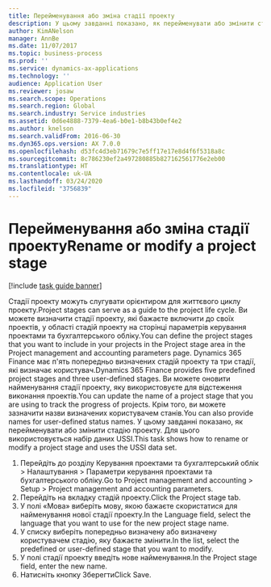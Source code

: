 ```yaml
---
title: Перейменування або зміна стадії проекту
description: У цьому завданні показано, як перейменувати або змінити стадію проекту.
author: KimANelson
manager: AnnBe
ms.date: 11/07/2017
ms.topic: business-process
ms.prod: ''
ms.service: dynamics-ax-applications
ms.technology: ''
audience: Application User
ms.reviewer: josaw
ms.search.scope: Operations
ms.search.region: Global
ms.search.industry: Service industries
ms.assetid: 0d6e4888-7379-4ea6-b0e1-b8b43b0ef4e2
ms.author: knelson
ms.search.validFrom: 2016-06-30
ms.dyn365.ops.version: AX 7.0.0
ms.openlocfilehash: d53fc4d3eb71679c7e5ff17e17e8d4f6f5318a8c
ms.sourcegitcommit: 8c786230ef2a497280885b827162561776e2eb00
ms.translationtype: HT
ms.contentlocale: uk-UA
ms.lasthandoff: 03/24/2020
ms.locfileid: "3756839"
---
```

# <a name="rename-or-modify-a-project-stage"></a><span data-ttu-id="6d607-103">Перейменування або зміна стадії проекту</span><span class="sxs-lookup"><span data-stu-id="6d607-103">Rename or modify a project stage</span></span>

[!include [task guide banner](../../includes/task-guide-banner.md)]

<span data-ttu-id="6d607-104">Стадії проекту можуть слугувати орієнтиром для життєвого циклу проекту.</span><span class="sxs-lookup"><span data-stu-id="6d607-104">Project stages can serve as a guide to the project life cycle.</span></span> <span data-ttu-id="6d607-105">Ви можете визначити стадії проекту, які бажаєте включити до своїх проектів, у області стадій проекту на сторінці параметрів керування проектами та бухгалтерського обліку.</span><span class="sxs-lookup"><span data-stu-id="6d607-105">You can define the project stages that you want to include in your projects in the Project stage area in the Project management and accounting parameters page.</span></span> <span data-ttu-id="6d607-106">Dynamics 365 Finance має п'ять попередньо визначених стадій проекту та три стадії, які визначає користувач.</span><span class="sxs-lookup"><span data-stu-id="6d607-106">Dynamics 365 Finance provides five predefined project stages and three user-defined stages.</span></span> <span data-ttu-id="6d607-107">Ви можете оновити найменування стадії проекту, яку використовуєте для відстеження виконання проектів.</span><span class="sxs-lookup"><span data-stu-id="6d607-107">You can update the name of a project stage that you are using to track the progress of projects.</span></span> <span data-ttu-id="6d607-108">Крім того, ви можете зазначити назви визначених користувачем станів.</span><span class="sxs-lookup"><span data-stu-id="6d607-108">You can also provide names for user-defined status names.</span></span> <span data-ttu-id="6d607-109">У цьому завданні показано, як перейменувати або змінити стадію проекту. Для цього використовується набір даних USSI.</span><span class="sxs-lookup"><span data-stu-id="6d607-109">This task shows how to rename or modify a project stage and uses the USSI data set.</span></span>

1. <span data-ttu-id="6d607-110">Перейдіть до розділу Керування проектами та бухгалтерський облік > Налаштування > Параметри керування проектами та бухгалтерського обліку.</span><span class="sxs-lookup"><span data-stu-id="6d607-110">Go to Project management and accounting > Setup > Project management and accounting parameters.</span></span>
2. <span data-ttu-id="6d607-111">Перейдіть на вкладку стадій проекту.</span><span class="sxs-lookup"><span data-stu-id="6d607-111">Click the Project stage tab.</span></span>
3. <span data-ttu-id="6d607-112">У полі «Мова» виберіть мову, якою бажаєте скористатися для найменування нової стадії проекту.</span><span class="sxs-lookup"><span data-stu-id="6d607-112">In the Language field, select the language that you want to use for the new project stage name.</span></span>
4. <span data-ttu-id="6d607-113">У списку виберіть попередньо визначену або визначену користувачем стадію, яку бажаєте змінити.</span><span class="sxs-lookup"><span data-stu-id="6d607-113">In the list, select the predefined or user-defined stage that you want to modify.</span></span> 
5. <span data-ttu-id="6d607-114">У полі стадії проекту введіть нове найменування.</span><span class="sxs-lookup"><span data-stu-id="6d607-114">In the Project stage field, enter the new name.</span></span>
6. <span data-ttu-id="6d607-115">Натисніть кнопку Зберегти</span><span class="sxs-lookup"><span data-stu-id="6d607-115">Click Save.</span></span>
